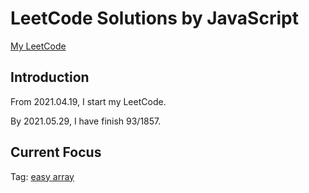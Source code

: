 # LeetCode Solutions by JavaScript

[My LeetCode](https://leetcode.com/JiweiYuan/)

## Introduction

From 2021.04.19, I start my LeetCode.

By 2021.05.29, I have finish 93/1857.

## Current Focus  

Tag: [easy array](https://leetcode.com/problemset/all/?topicSlugs=array&difficulty=Easy)

